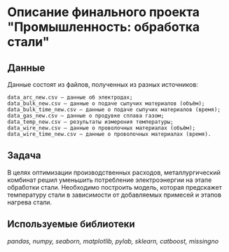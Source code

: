 # Описание финального проекта "Промышленность: обработка стали"

## Данные

Данные состоят из файлов, полученных из разных источников:

    data_arc_new.csv — данные об электродах;
    data_bulk_new.csv — данные о подаче сыпучих материалов (объём);
    data_bulk_time_new.csv — данные о подаче сыпучих материалов (время);
    data_gas_new.csv — данные о продувке сплава газом;
    data_temp_new.csv — результаты измерения температуры;
    data_wire_new.csv — данные о проволочных материалах (объём);
    data_wire_time_new.csv — данные о проволочных материалах (время).

## Задача

В целях оптимизации производственных расходов, металлургический комбинат решил уменьшить потребление электроэнергии на этапе обработки стали. Необходимо построить модель, которая предскажет температуру стали в зависимости от добавляемых примесей и этапов нагрева стали.

## Используемые библиотеки
*pandas, numpy, seaborn, matplotlib, pylab, sklearn, catboost, missingno*
